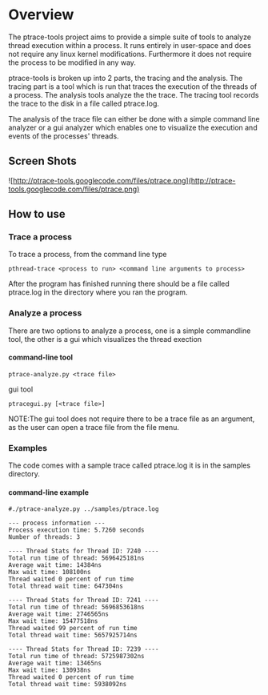 # Overview #
The ptrace-tools project aims to provide a simple suite of tools to analyze thread execution within a process. It runs entirely in user-space and does not require any linux kernel modifications. Furthermore it does not require the process to be modified in any way.

ptrace-tools is broken up into 2 parts, the tracing and the analysis. The tracing part is a tool which is run that traces the execution of the threads of a process. The analysis tools analyze the the trace. The tracing tool records the trace to the disk in a file called ptrace.log.

The analysis of the trace file can either be done with a simple command line analyzer or a gui analyzer which enables one to visualize the execution and events of the processes' threads.

## Screen Shots ##
![http://ptrace-tools.googlecode.com/files/ptrace.png](http://ptrace-tools.googlecode.com/files/ptrace.png)

## How to use ##
### Trace a process ###
To trace a process, from the command line type
```
pthread-trace <process to run> <command line arguments to process>
```

After the program has finished running there should be a file called ptrace.log in the directory where you ran the program.
### Analyze a process ###
There are two options to analyze a process, one is a simple commandline tool, the other is a gui which visualizes the thread exection

#### command-line tool ####
```
ptrace-analyze.py <trace file>
```

gui tool
```
ptracegui.py [<trace file>]
```

NOTE:The gui tool does not require there to be a trace file as an argument, as the user can open a trace file from the file menu.

### Examples ###
The code comes with a sample trace called ptrace.log it is in the samples directory.

#### command-line example ####
```
#./ptrace-analyze.py ../samples/ptrace.log

--- process information ---
Process execution time: 5.7260 seconds
Number of threads: 3

---- Thread Stats for Thread ID: 7240 ----
Total run time of thread: 5696425181ns
Average wait time: 14384ns
Max wait time: 108100ns
Thread waited 0 percent of run time
Total thread wait time: 647304ns

---- Thread Stats for Thread ID: 7241 ----
Total run time of thread: 5696853618ns
Average wait time: 2746565ns
Max wait time: 15477518ns
Thread waited 99 percent of run time
Total thread wait time: 5657925714ns
                                                                                                
---- Thread Stats for Thread ID: 7239 ----                                                      
Total run time of thread: 5725987302ns                                                          
Average wait time: 13465ns                                                                      
Max wait time: 130938ns                                                                         
Thread waited 0 percent of run time                                                             
Total thread wait time: 5938092ns
```